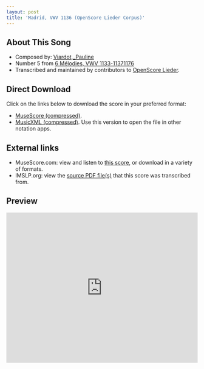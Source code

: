 ```yaml
---
layout: post
title: 'Madrid, VWV 1136 (OpenScore Lieder Corpus)'
---
```


## About This Song

- Composed by: [Viardot,_Pauline](https://fourscoreandmore.org/openscore/lieder/Viardot,_Pauline)
- Number 5 from [6 Mélodies, VWV 1133-11371176](https://fourscoreandmore.org/openscore/lieder/Viardot,_Pauline/6_Mélodies,_VWV_1133-11371176)
- Transcribed and maintained by contributors to [OpenScore Lieder].

[OpenScore Lieder]: https://musescore.com/openscore-lieder-corpus

## Direct Download

Click on the links below to download the score in your preferred format:
- [MuseScore (compressed)](https://github.com/openscore/lieder/blob/main/scores/Viardot,_Pauline/6_Mélodies,_VWV_1133-11371176/5_Madrid,_VWV_1136/lc5974308.mscz?raw=true).
- [MusicXML (compressed)](https://github.com/openscore/lieder/blob/main/scores/Viardot,_Pauline/6_Mélodies,_VWV_1133-11371176/5_Madrid,_VWV_1136/lc5974308.mxl?raw=true). Use this version to open the file in other notation apps.

## External links

- MuseScore.com: view and listen to [this score][MuseScore], or download in a variety of formats.
- IMSLP.org: view the [source PDF file(s)][IMSLP] that this score was transcribed from.

[MuseScore]: https://musescore.com/score/5974308
[IMSLP]: https://imslp.org/wiki/Special:ReverseLookup/19490

## Preview

<iframe width="100%" height="394" src="https://musescore.com/openscore-lieder-corpus/scores/5974308/embed" frameborder="0" allowfullscreen allow="autoplay; fullscreen"></iframe>
